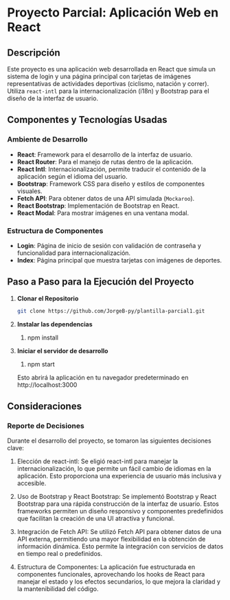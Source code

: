 # Proyecto Parcial: Aplicación Web en React

## Descripción

Este proyecto es una aplicación web desarrollada en React que simula un sistema de login y una página principal con tarjetas de imágenes representativas de actividades deportivas (ciclismo, natación y correr). Utiliza `react-intl` para la internacionalización (i18n) y Bootstrap para el diseño de la interfaz de usuario.

## Componentes y Tecnologías Usadas

### Ambiente de Desarrollo
- **React**: Framework para el desarrollo de la interfaz de usuario.
- **React Router**: Para el manejo de rutas dentro de la aplicación.
- **React Intl**: Internacionalización, permite traducir el contenido de la aplicación según el idioma del usuario.
- **Bootstrap**: Framework CSS para diseño y estilos de componentes visuales.
- **Fetch API**: Para obtener datos de una API simulada (`Mockaroo`).
- **React Bootstrap**: Implementación de Bootstrap en React.
- **React Modal**: Para mostrar imágenes en una ventana modal.

### Estructura de Componentes
- **Login**: Página de inicio de sesión con validación de contraseña y funcionalidad para internacionalización.
- **Index**: Página principal que muestra tarjetas con imágenes de deportes.

## Paso a Paso para la Ejecución del Proyecto

1. **Clonar el Repositorio**
   ```bash
   git clone https://github.com/JorgeB-py/plantilla-parcial1.git
2. **Instalar las dependencias**

   1. npm install
3. **Iniciar el servidor de desarrollo**

   1. npm start
   
   Esto abrirá la aplicación en tu navegador predeterminado en http://localhost:3000

## Consideraciones

### Reporte de Decisiones

Durante el desarrollo del proyecto, se tomaron las siguientes decisiones clave:

1. Elección de react-intl: Se eligió react-intl para manejar la internacionalización, lo que permite un fácil cambio de idiomas en la aplicación. Esto proporciona una experiencia de usuario más inclusiva y accesible.

2. Uso de Bootstrap y React Bootstrap: Se implementó Bootstrap y React Bootstrap para una rápida construcción de la interfaz de usuario. Estos frameworks permiten un diseño responsivo y componentes predefinidos que facilitan la creación de una UI atractiva y funcional.

3. Integración de Fetch API: Se utilizó Fetch API para obtener datos de una API externa, permitiendo una mayor flexibilidad en la obtención de información dinámica. Esto permite la integración con servicios de datos en tiempo real o predefinidos.

4. Estructura de Componentes: La aplicación fue estructurada en componentes funcionales, aprovechando los hooks de React para manejar el estado y los efectos secundarios, lo que mejora la claridad y la mantenibilidad del código.
